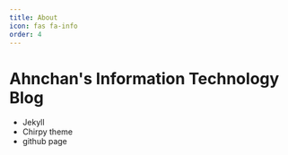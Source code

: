 ```yaml
---
title: About
icon: fas fa-info
order: 4
---
```



# Ahnchan's Information Technology Blog
- Jekyll
- Chirpy theme
- github page 
